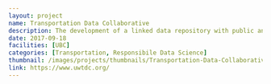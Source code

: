 ```yaml
---
layout: project
name: Transportation Data Collaborative
description: The development of a linked data repository with public and private transportation data, protected by institutional governance at UW
date: 2017-09-18
facilities: [UBC]
categories: [Transportation, Responsibile Data Science]
thumbnail: /images/projects/thumbnails/Transportation-Data-Collaborative.jpg
link: https://www.uwtdc.org/
---
```

